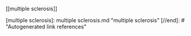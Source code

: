 [[multiple sclerosis]]

[//begin]: # "Autogenerated link references for markdown compatibility"
[multiple sclerosis]: multiple sclerosis.md "multiple sclerosis"
[//end]: # "Autogenerated link references"

